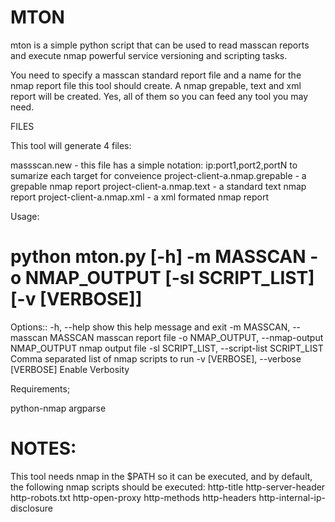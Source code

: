 # MTON

mton is a simple python script that can be used to read masscan reports and execute nmap powerful service versioning and scripting tasks. 

You need to specify a masscan standard report file and a name for the nmap report file this tool should create. A nmap grepable, text and xml report will be created. Yes, all of them so you can feed any tool you may need.

FILES

This tool will generate 4 files:

massscan.new - this file has a simple notation: ip:port1,port2,portN to sumarize each target for conveience
project-client-a.nmap.grepable - a grepable nmap report
project-client-a.nmap.text - a standard text nmap report
project-client-a.nmap.xml - a xml formated nmap report


Usage:

# python mton.py [-h] -m MASSCAN -o NMAP_OUTPUT [-sl SCRIPT_LIST] [-v [VERBOSE]]

Options::
  -h, --help            show this help message and exit
  -m MASSCAN, --masscan MASSCAN
                        masscan report file
  -o NMAP_OUTPUT, --nmap-output NMAP_OUTPUT
                        nmap output file
  -sl SCRIPT_LIST, --script-list SCRIPT_LIST
                        Comma separated list of nmap scripts to run
  -v [VERBOSE], --verbose [VERBOSE]
                        Enable Verbosity

Requirements;

python-nmap
argparse


# NOTES:

This tool needs nmap in the $PATH so it can be executed, and by default, the following nmap scripts should be executed:
http-title
http-server-header
http-robots.txt
http-open-proxy
http-methods
http-headers
http-internal-ip-disclosure







